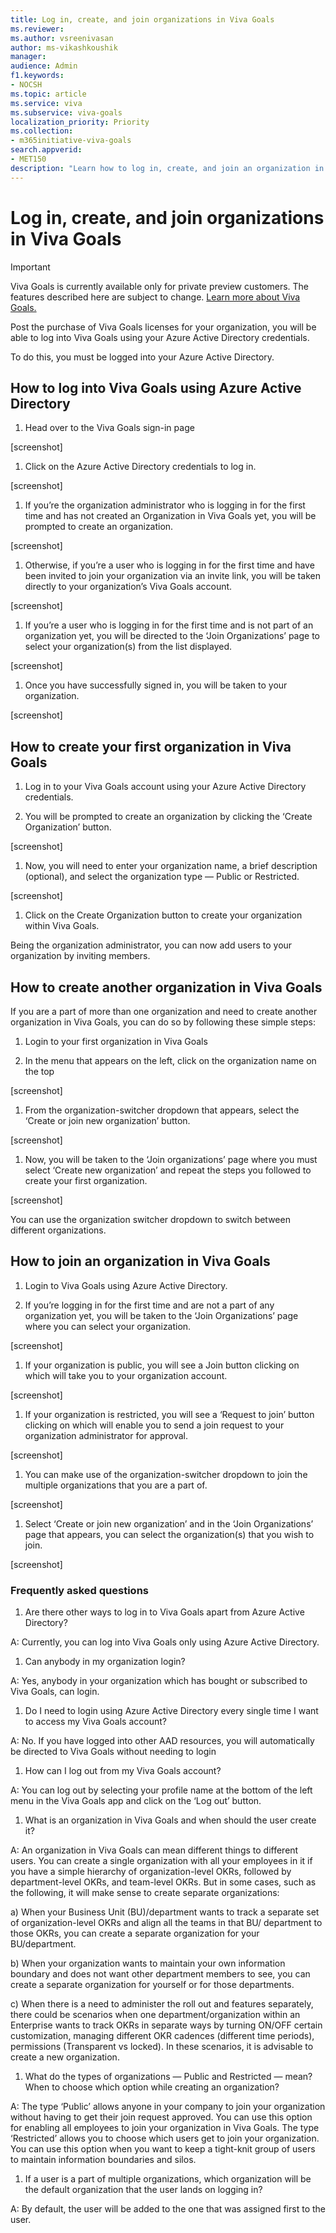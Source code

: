 ```yaml
---
title: Log in, create, and join organizations in Viva Goals
ms.reviewer: 
ms.author: vsreenivasan
author: ms-vikashkoushik
manager: 
audience: Admin
f1.keywords:
- NOCSH
ms.topic: article
ms.service: viva
ms.subservice: viva-goals
localization_priority: Priority
ms.collection:  
- m365initiative-viva-goals  
search.appverid:
- MET150
description: "Learn how to log in, create, and join an organization in Viva Goals"
---
```


# Log in, create, and join organizations in Viva Goals

> [!IMPORTANT]
> Viva Goals is currently available only for private preview customers. The features described here are subject to change. [Learn more about Viva Goals.](https://go.microsoft.com/fwlink/?linkid=2189933)

Post the purchase of Viva Goals licenses for your organization, you will be able to log into Viva Goals using your Azure Active Directory credentials. 

To do this, you must be logged into your Azure Active Directory. 

## How to log into Viva Goals using Azure Active Directory 

1. Head over to the Viva Goals sign-in page  

[screenshot] 

1. Click on the Azure Active Directory credentials to log in. 

[screenshot]

1. If you’re the organization administrator who is logging in for the first time and has not created an Organization in Viva Goals yet, you will be prompted to create an organization. 

[screenshot]

1. Otherwise, if you’re a user who is logging in for the first time and have been invited to join your organization via an invite link, you will be taken directly to your organization’s Viva Goals account. 

[screenshot] 

1. If you’re a user who is logging in for the first time and is not part of an organization yet, you will be directed to the ‘Join Organizations’ page to select your organization(s) from the list displayed.  

[screenshot] 

1. Once you have successfully signed in, you will be taken to your organization. 

[screenshot]

## How to create your first organization in Viva Goals 

1. Log in to your Viva Goals account using your Azure Active Directory credentials. 

1. You will be prompted to create an organization by clicking the ‘Create Organization’ button. 

[screenshot]

1. Now, you will need to enter your organization name, a brief description (optional), and select the organization type — Public or Restricted. 

[screenshot]

1. Click on the Create Organization button to create your organization within Viva Goals. 

Being the organization administrator, you can now add users to your organization by inviting members. 

## How to create another organization in Viva Goals 

If you are a part of more than one organization and need to create another organization in Viva Goals, you can do so by following these simple steps: 

1. Login to your first organization in Viva Goals 

1. In the menu that appears on the left, click on the organization name on the top 

[screenshot] 

1. From the organization-switcher dropdown that appears, select the ‘Create or join new organization’ button. 

[screenshot]

1. Now, you will be taken to the ‘Join organizations’ page where you must select ‘Create new organization’ and repeat the steps you followed to create your first organization. 

[screenshot]

You can use the organization switcher dropdown to switch between different organizations. 

## How to join an organization in Viva Goals 

1. Login to Viva Goals using Azure Active Directory. 

1. If you’re logging in for the first time and are not a part of any organization yet, you will be taken to the ‘Join Organizations’ page where you can select your organization. 

[screenshot]

1. If your organization is public, you will see a Join button clicking on which will take you to your organization account. 

[screenshot]

1. If your organization is restricted, you will see a ‘Request to join’ button clicking on which will enable you to send a join request to your organization administrator for approval. 

[screenshot]

1. You can make use of the organization-switcher dropdown to join the multiple organizations that you are a part of. 

[screenshot]

1. Select ‘Create or join new organization’ and in the ‘Join Organizations’ page that appears, you can select the organization(s) that you wish to join. 

[screenshot]

### Frequently asked questions

1. Are there other ways to log in to Viva Goals apart from Azure Active Directory? 

A: Currently, you can log into Viva Goals only using Azure Active Directory.

1. Can anybody in my organization login? 

A: Yes, anybody in your organization which has bought or subscribed to Viva Goals, can login.  

1. Do I need to login using Azure Active Directory every single time I want to access my Viva Goals account? 

A: No. If you have logged into other AAD resources, you will automatically be directed to Viva Goals without needing to login 

1. How can I log out from my Viva Goals account? 

A: You can log out by selecting your profile name at the bottom of the left menu in the Viva Goals app and click on the ‘Log out’ button. 

1. What is an organization in Viva Goals and when should the user create it? 

A: An organization in Viva Goals can mean different things to different users. You can create a single organization with all your employees in it if you have a simple hierarchy of organization-level OKRs, followed by department-level OKRs, and team-level OKRs. But in some cases, such as the following, it will make sense to create separate organizations: 

a) When your Business Unit (BU)/department wants to track a separate set of organization-level OKRs and align all the teams in that BU/ department to those OKRs, you can create a separate organization for your BU/department. 

b) When your organization wants to maintain your own information boundary and does not want other department members to see, you can create a separate organization for yourself or for those departments. 

c) When there is a need to administer the roll out and features separately, there could be scenarios when one department/organization within an Enterprise wants to track OKRs in separate ways by turning ON/OFF certain customization, managing different OKR cadences (different time periods), permissions (Transparent vs locked). In these scenarios, it is advisable to create a new organization. 

1. What do the types of organizations — Public and Restricted — mean? When to choose which option while creating an organization? 

A: The type ‘Public’ allows anyone in your company to join your organization without having to get their join request approved. You can use this option for enabling all employees to join your organization in Viva Goals. The type ‘Restricted’ allows you to choose which users get to join your organization. You can use this option when you want to keep a tight-knit group of users to maintain information boundaries and silos. 

1. If a user is a part of multiple organizations, which organization will be the default organization that the user lands on logging in?

A: By default, the user will be added to the one that was assigned first to the user.
